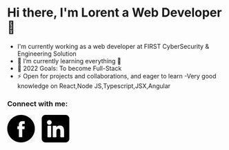 # Hi there, I'm Lorent a Web Developer 👋

- I'm currently working as a web developer at FIRST CyberSecurity & Engineering Solution
- 🌱 I’m currently learning everything 🤣
- 🥅 2022 Goals: To become Full-Stack
- ⚡ Open for projects and collaborations, and eager to learn
  -Very good knowledge on React,Node JS,Typescript,JSX,Angular

### Connect with me:

[![website](facebook.jpeg)](https://www.facebook.com/lorent.hasanllari.3/)
&nbsp;&nbsp;
[![website](linkedin.jpeg)](https://www.linkedin.com/in/lorent-hasanllari23/)
